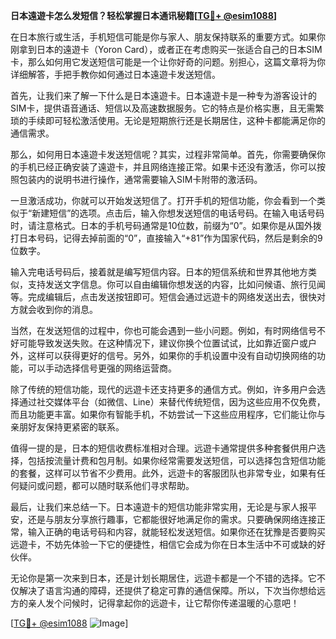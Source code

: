 **日本遠遊卡怎么发短信？轻松掌握日本通讯秘籍[[TG💪+ @esim1088](https://t.me/s/esim1088)]**

在日本旅行或生活，手机短信可能是你与家人、朋友保持联系的重要方式。如果你刚拿到日本的遠遊卡（Yoron Card），或者正在考虑购买一张适合自己的日本SIM卡，那么如何用它发送短信可能是一个让你好奇的问题。别担心，这篇文章将为你详细解答，手把手教你如何通过日本遠遊卡发送短信。

首先，让我们来了解一下什么是日本遠遊卡。日本遠遊卡是一种专为游客设计的SIM卡，提供语音通话、短信以及高速数据服务。它的特点是价格实惠，且无需繁琐的手续即可轻松激活使用。无论是短期旅行还是长期居住，这种卡都能满足你的通信需求。

那么，如何用日本遠遊卡发送短信呢？其实，过程非常简单。首先，你需要确保你的手机已经正确安装了遠遊卡，并且网络连接正常。如果卡还没有激活，你可以按照包装内的说明书进行操作，通常需要输入SIM卡附带的激活码。

一旦激活成功，你就可以开始发送短信了。打开手机的短信功能，你会看到一个类似于“新建短信”的选项。点击后，输入你想发送短信的电话号码。在输入电话号码时，请注意格式。日本的手机号码通常是10位数，前缀为“0”。如果你是从国外拨打日本号码，记得去掉前面的“0”，直接输入“+81”作为国家代码，然后是剩余的9位数字。

输入完电话号码后，接着就是编写短信内容。日本的短信系统和世界其他地方类似，支持发送文字信息。你可以自由编辑你想发送的内容，比如问候语、旅行见闻等。完成编辑后，点击发送按钮即可。短信会通过远遊卡的网络发送出去，很快对方就会收到你的消息。

当然，在发送短信的过程中，你也可能会遇到一些小问题。例如，有时网络信号不好可能导致发送失败。在这种情况下，建议你换个位置试试，比如靠近窗户或户外，这样可以获得更好的信号。另外，如果你的手机设置中没有自动切换网络的功能，可以手动选择信号更强的网络运营商。

除了传统的短信功能，现代的远遊卡还支持更多的通信方式。例如，许多用户会选择通过社交媒体平台（如微信、Line）来替代传统短信，因为这些应用不仅免费，而且功能更丰富。如果你有智能手机，不妨尝试一下这些应用程序，它们能让你与亲朋好友保持更紧密的联系。

值得一提的是，日本的短信收费标准相对合理。远遊卡通常提供多种套餐供用户选择，包括按流量计费和包月制。如果你经常需要发送短信，可以选择包含短信功能的套餐，这样可以节省不少费用。此外，远遊卡的客服团队也非常专业，如果有任何疑问或问题，都可以随时联系他们寻求帮助。

最后，让我们来总结一下。日本遠遊卡的短信功能非常实用，无论是与家人报平安，还是与朋友分享旅行趣事，它都能很好地满足你的需求。只要确保网络连接正常，输入正确的电话号码和内容，就能轻松发送短信。如果你还在犹豫是否要购买远遊卡，不妨先体验一下它的便捷性，相信它会成为你在日本生活中不可或缺的好伙伴。

无论你是第一次来到日本，还是计划长期居住，远遊卡都是一个不错的选择。它不仅解决了语言沟通的障碍，还提供了稳定可靠的通信保障。所以，下次当你想给远方的亲人发个问候时，记得拿起你的远遊卡，让它帮你传递温暖的心意吧！

[[TG💪+ @esim1088](https://t.me/s/esim1088) ![Image](https://i.postimg.cc/4NQfJmqS/Snipaste-2025-05-13-00-14-12.png)]